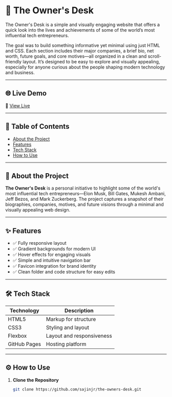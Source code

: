 # 📌 The Owner's Desk

The Owner's Desk is a simple and visually engaging website that offers a quick look into the lives and achievements of some of the world’s most influential tech entrepreneurs.

The goal was to build something informative yet minimal using just HTML and CSS. Each section includes their major companies, a brief bio, net worth, future goals, and core motives—all organized in a clean and scroll-friendly layout. It’s designed to be easy to explore and visually appealing, especially for anyone curious about the people shaping modern technology and business.

---

## 🌐 Live Demo

🔗 [View Live](https://sajinjr.github.io/the-owners-desk)

---

## 🧾 Table of Contents

- [About the Project](#-about-the-project)
- [Features](#-features)
- [Tech Stack](#-tech-stack)
- [How to Use](#-how-to-use)


---

## 📖 About the Project

**The Owner's Desk** is a personal initiative to highlight some of the world's most influential tech entrepreneurs—Elon Musk, Bill Gates, Mukesh Ambani, Jeff Bezos, and Mark Zuckerberg. The project captures a snapshot of their biographies, companies, motives, and future visions through a minimal and visually appealing web design.

---

## ✨ Features

- ✅ Fully responsive layout
- ✅ Gradient backgrounds for modern UI
- ✅ Hover effects for engaging visuals
- ✅ Simple and intuitive navigation bar
- ✅ Favicon integration for brand identity
- ✅ Clean folder and code structure for easy edits

---


## 🛠 Tech Stack

| Technology | Description |
|------------|-------------|
| HTML5 | Markup for structure |
| CSS3 | Styling and layout |
| Flexbox | Layout and responsiveness |
| GitHub Pages | Hosting platform |

---

## ⚙️ How to Use

1. **Clone the Repository**
   ```bash
   git clone https://github.com/sajinjr/the-owners-desk.git


